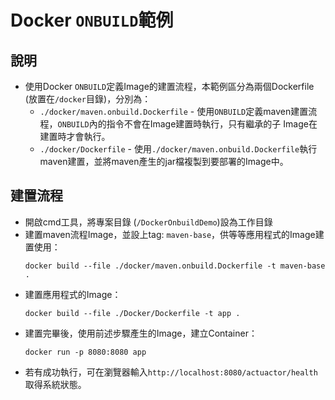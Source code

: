# Docker `ONBUILD`範例

## 說明
* 使用Docker `ONBUILD`定義Image的建置流程，本範例區分為兩個Dockerfile (放置在`/docker`目錄)，分別為：
    * `./docker/maven.onbuild.Dockerfile` - 使用`ONBUILD`定義maven建置流程，`ONBUILD`內的指令不會在Image建置時執行，只有繼承的子
      Image在建置時才會執行。
    * `./docker/Dockerfile` - 使用`./docker/maven.onbuild.Dockerfile`執行maven建置，並將maven產生的jar檔複製到要部署的Image中。

## 建置流程
* 開啟cmd工具，將專案目錄 (`/DockerOnbuildDemo`)設為工作目錄
* 建置maven流程Image，並設上tag: `maven-base`，供等等應用程式的Image建置使用：
  ```shell
  docker build --file ./docker/maven.onbuild.Dockerfile -t maven-base .
  ```
* 建置應用程式的Image：
  ```shell
  docker build --file ./Docker/Dockerfile -t app .
  ```
* 建置完畢後，使用前述步驟產生的Image，建立Container：
  ```shell
  docker run -p 8080:8080 app
  ```
* 若有成功執行，可在瀏覽器輸入`http://localhost:8080/actuactor/health`取得系統狀態。